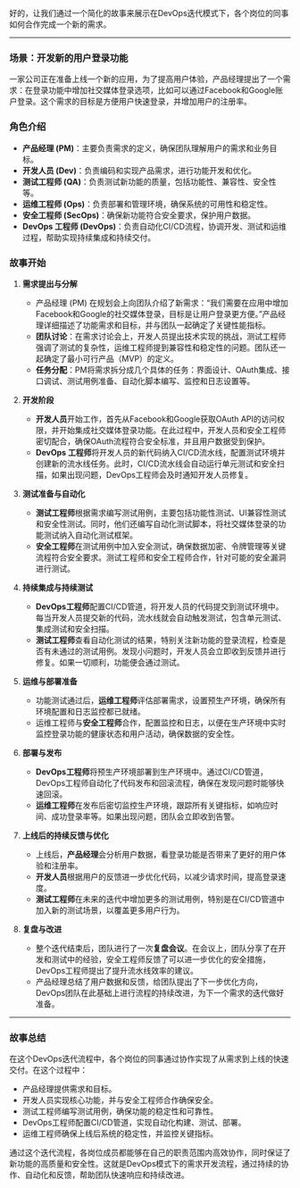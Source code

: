 好的，让我们通过一个简化的故事来展示在DevOps迭代模式下，各个岗位的同事如何合作完成一个新的需求。

---

### 场景：开发新的用户登录功能

一家公司正在准备上线一个新的应用，为了提高用户体验，产品经理提出了一个需求：在登录功能中增加社交媒体登录选项，比如可以通过Facebook和Google账户登录。这个需求的目标是方便用户快速登录，并增加用户的注册率。

### 角色介绍

- **产品经理 (PM)**：主要负责需求的定义，确保团队理解用户的需求和业务目标。
- **开发人员 (Dev)**：负责编码和实现产品需求，进行功能开发和优化。
- **测试工程师 (QA)**：负责测试新功能的质量，包括功能性、兼容性、安全性等。
- **运维工程师 (Ops)**：负责部署和管理环境，确保系统的可用性和稳定性。
- **安全工程师 (SecOps)**：确保新功能符合安全要求，保护用户数据。
- **DevOps 工程师 (DevOps)**：负责自动化CI/CD流程，协调开发、测试和运维过程，帮助实现持续集成和持续交付。

### 故事开始

1. **需求提出与分解**

   - 产品经理 (PM) 在规划会上向团队介绍了新需求：“我们需要在应用中增加Facebook和Google的社交媒体登录，目标是让用户登录更方便。”产品经理详细描述了功能需求和目标，并与团队一起确定了关键性能指标。
   - **团队讨论**：在需求讨论会上，开发人员提出技术实现的挑战，测试工程师强调了测试的复杂性，运维工程师提到兼容性和稳定性的问题。团队还一起确定了最小可行产品（MVP）的定义。
   - **任务分配**：PM将需求拆分成几个具体的任务：界面设计、OAuth集成、接口调试、测试用例准备、自动化脚本编写、监控和日志设置等。

2. **开发阶段**

   - **开发人员**开始工作，首先从Facebook和Google获取OAuth API的访问权限，并开始集成社交媒体登录功能。在此过程中，开发人员和安全工程师密切配合，确保OAuth流程符合安全标准，并且用户数据受到保护。
   - **DevOps 工程师**将开发人员的新代码纳入CI/CD流水线，配置测试环境并创建新的流水线任务。此时，CI/CD流水线会自动运行单元测试和安全扫描，如果出现问题，DevOps工程师会及时通知开发人员修复。

3. **测试准备与自动化**

   - **测试工程师**根据需求编写测试用例，主要包括功能性测试、UI兼容性测试和安全性测试。同时，他们还编写自动化测试脚本，将社交媒体登录的功能测试纳入自动化测试框架。
   - **安全工程师**在测试用例中加入安全测试，确保数据加密、令牌管理等关键流程符合安全要求。测试工程师和安全工程师合作，针对可能的安全漏洞进行测试。

4. **持续集成与持续测试**

   - **DevOps工程师**配置CI/CD管道，将开发人员的代码提交到测试环境中。每当开发人员提交新的代码，流水线就会自动触发测试，包含单元测试、集成测试和安全扫描。
   - **测试工程师**查看自动化测试的结果，特别关注新功能的登录流程，检查是否有未通过的测试用例。发现小问题时，开发人员会立即收到反馈并进行修复。如果一切顺利，功能便会通过测试。

5. **运维与部署准备**

   - 功能测试通过后，**运维工程师**评估部署需求，设置预生产环境，确保所有环境配置和日志监控都已就绪。
   - 运维工程师与**安全工程师**合作，配置监控和日志，以便在生产环境中实时监控登录功能的健康状态和用户活动，确保数据的安全性。

6. **部署与发布**

   - **DevOps工程师**将预生产环境部署到生产环境中。通过CI/CD管道，DevOps工程师自动化了代码发布和回滚流程，确保在发现问题时能够快速回滚。
   - **运维工程师**在发布后密切监控生产环境，跟踪所有关键指标，如响应时间、成功登录率等。如果出现问题，团队会立即收到告警。

7. **上线后的持续反馈与优化**

   - 上线后，**产品经理**会分析用户数据，看登录功能是否带来了更好的用户体验和注册率。
   - **开发人员**根据用户的反馈进一步优化代码，以减少请求时间，提高登录速度。
   - **测试工程师**在未来的迭代中增加更多的测试用例，特别是在CI/CD管道中加入新的测试场景，以覆盖更多用户行为。

8. **复盘与改进**

   - 整个迭代结束后，团队进行了一次**复盘会议**。在会议上，团队分享了在开发和测试中的经验，安全工程师反馈了可以进一步优化的安全措施，DevOps工程师提出了提升流水线效率的建议。
   - 产品经理总结了用户数据和反馈，给团队提出了下一步优化方向，DevOps团队在此基础上进行流程的持续改进，为下一个需求的迭代做好准备。

---

### 故事总结

在这个DevOps迭代流程中，各个岗位的同事通过协作实现了从需求到上线的快速交付。在这个过程中：

- 产品经理提供需求和目标。
- 开发人员实现核心功能，并与安全工程师合作确保安全。
- 测试工程师编写测试用例，确保功能的稳定性和可靠性。
- DevOps工程师配置CI/CD管道，实现自动化构建、测试、部署。
- 运维工程师确保上线后系统的稳定性，并监控关键指标。

通过这个迭代流程，各岗位成员都能够在自己的职责范围内高效协作，同时保证了新功能的高质量和安全性。这就是DevOps模式下的需求开发流程，通过持续的协作、自动化和反馈，帮助团队快速响应和持续改进。